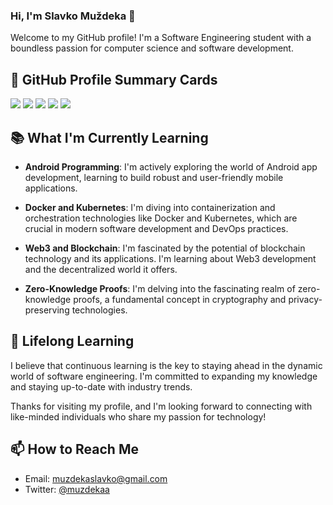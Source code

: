 ### Hi, I'm Slavko Muždeka 👋

Welcome to my GitHub profile! I'm a Software Engineering student with a boundless passion for computer science and software development.

## 🔧 GitHub Profile Summary Cards

[![](http://github-profile-summary-cards.vercel.app/api/cards/profile-details?username=SlavkoMuzdeka&theme=2077)](https://github.com/vn7n24fzkq/github-profile-summary-cards)
[![](http://github-profile-summary-cards.vercel.app/api/cards/repos-per-language?username=SlavkoMuzdeka&theme=2077&exclude=exclude)](https://github.com/vn7n24fzkq/github-profile-summary-cards)
[![](http://github-profile-summary-cards.vercel.app/api/cards/most-commit-language?username=SlavkoMuzdeka&theme=2077&exclude=exclude)](https://github.com/vn7n24fzkq/github-profile-summary-cards)
[![](http://github-profile-summary-cards.vercel.app/api/cards/stats?username=SlavkoMuzdeka&theme=radical)](https://github.com/vn7n24fzkq/github-profile-summary-cards)
[![](http://github-profile-summary-cards.vercel.app/api/cards/productive-time?username=SlavkoMuzdeka&theme=github_dark&utcOffset=+2)]()

## 📚 What I'm Currently Learning

- **Android Programming**: I'm actively exploring the world of Android app development, learning to build robust and user-friendly mobile applications.

- **Docker and Kubernetes**: I'm diving into containerization and orchestration technologies like Docker and Kubernetes, which are crucial in modern software development and DevOps practices.

- **Web3 and Blockchain**: I'm fascinated by the potential of blockchain technology and its applications. I'm learning about Web3 development and the decentralized world it offers.

- **Zero-Knowledge Proofs**: I'm delving into the fascinating realm of zero-knowledge proofs, a fundamental concept in cryptography and privacy-preserving technologies.

## 🌱 Lifelong Learning

I believe that continuous learning is the key to staying ahead in the dynamic world of software engineering. I'm committed to expanding my knowledge and staying up-to-date with industry trends.

Thanks for visiting my profile, and I'm looking forward to connecting with like-minded individuals who share my passion for technology!

## 📫 How to Reach Me

- Email: muzdekaslavko@gmail.com
- Twitter: [@muzdekaa](https://twitter.com/muzdekaa)
